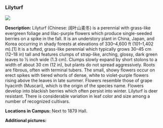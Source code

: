 ### Lilyturf
![](http://www.astro.princeton.edu/~ruixu/fig/LilyTurf.jpg)

**Description:** Lilyturf (Chinese: 阔叶山麦冬) is a perennial with grass-like evergreen foliage and lilac-purple flowers which produce single-seeded berries on a spike in the fall. It is an understory plant in China, Japan, and Korea occurring in shady forests at elevations of 330–4,600 ft (101–1,402 m).[1]
It is a tufted, grass-like perennial which typically grows 30–45 cm (12–18 in) tall and features clumps of strap-like, arching, glossy, dark green leaves to ½ inch wide (1.3 cm). Clumps slowly expand by short stolons to a width of about 30 cm (12 in), but plants do not spread aggressively. Roots are fibrous, often with terminal tubers. The small, showy flowers occur on erect spikes with tiered whorls of dense, white to violet-purple flowers rising above the leaves in late summer. Flowers resemble those of grape hyacinth (Muscari), which is the origin of the species name. Flowers develop into blackish berries which often persist into winter. Lilyturf is deer resistant. There is considerable variation in leaf color and size among a number of recognized cultivars.

**Locations in Campus:** Next to 1879 Hall.

**Additional pictures:**
